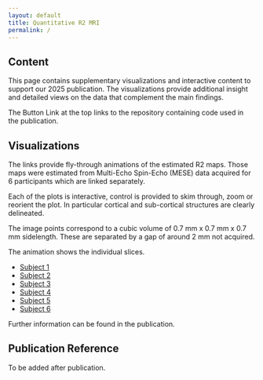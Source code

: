 ```yaml
---
layout: default
title: Quantitative R2 MRI
permalink: /
---
```


## Content

This page contains supplementary visualizations and interactive content to support our 2025 publication. The
visualizations provide additional insight and detailed views on the data that complement the main findings.

The Button Link at the top links to the repository containing code used in the publication.
## Visualizations
The links provide fly-through animations of the estimated R2 maps.
Those maps were estimated from Multi-Echo Spin-Echo (MESE) data acquired for 6 participants which are linked separately.

Each of the plots is interactive, control is provided to skim through, zoom or reorient the plot.
In particular cortical and sub-cortical structures are clearly delineated.

The image points correspond to a cubic volume of 0.7 mm x 0.7 mm x 0.7 mm sidelength.
These are separated by a gap of around 2 mm not acquired.

The animation shows the individual slices.

- [Subject 1](data/fly_through_s-1.html)
- [Subject 2](data/fly_through_s-2.html)
- [Subject 3](data/fly_through_s-3.html)
- [Subject 4](data/fly_through_s-4.html)
- [Subject 5](data/fly_through_s-5.html)
- [Subject 6](data/fly_through_s-6.html)


Further information can be found in the publication.

## Publication Reference

To be added after publication.
